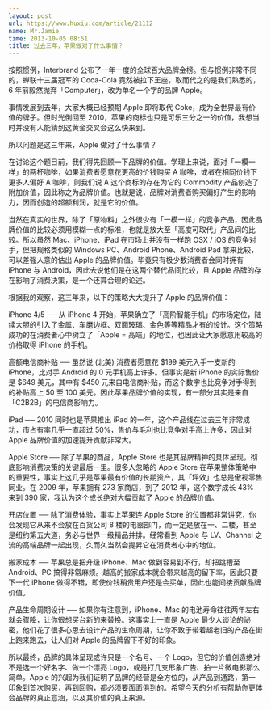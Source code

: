 ```yaml
---
layout: post
url: https://www.huxiu.com/article/21112
name: Mr.Jamie
time: 2013-10-05 08:51
title: 过去三年，苹果做对了什么事情？
---
```

按照惯例，Interbrand 公布了一年一度的全球百大品牌金榜。但与惯例非常不同的，蝉联十三届冠军的 Coca-Cola 竟然被拉下王座，取而代之的是我们熟悉的，6 年前毅然抛弃「Computer」，改为单名一个字的品牌 Apple。

事情发展到去年，大家大概已经预期 Apple 即将取代 Coke，成为全世界最有价值的牌子。但时光倒回至 2010，苹果的商标也只是可乐三分之一的价值，我想当时并没有人能猜到这黄金交叉会这么快来到。

所以问题是这三年来，Apple 做对了什么事情？

在讨论这个题目前，我们得先回顾一下品牌的价值。学理上来说，面对「一模一样」的两杯咖啡，如果消费者愿意花更高的价钱购买 A 咖啡，或者在相同价钱下更多人偏好 A 咖啡，则我们说 A 这个商标的存在为它的 Commodity 产品创造了附加价值，因此称之为品牌价值。也就是说，品牌对消费者购买偏好产生的影响力，因而创造的超额利润，就是它的价值。

当然在真实的世界，除了「原物料」之外很少有「一模一样」的竞争产品，因此品牌价值的比较必须用模糊一点的标准，也就是放大至「高度可取代」产品间的比较。所以虽然 Mac、iPhone、iPad 在市场上并没有一样跑 OSX / iOS 的竞争对手，但把规格类似的 Windows PC、Android Phone、Android Pad 拿来比较，可以差强人意的估出 Apple 的品牌价值。毕竟只有极少数消费者会同时拥有 iPhone 与 Android，因此去说他们是在这两个替代品间比较，且 Apple 品牌的存在影响了消费决策，是一个还算合理的论述。

根据我的观察，这三年来，以下的策略大大提升了 Apple 的品牌价值：

iPhone 4/5 ── 从 iPhone 4 开始，苹果确立了「高阶智能手机」的市场定位，陆续大胆的引入了金属、车磨边框、双面玻璃、金色等等精品才有的设计。这个策略成功的在消费者心中树立了「Apple = 高端」的地位，也因此让大家愿意用较高的价格取得 iPhone 的手机。

高额电信商补贴 ── 虽然说 (北美) 消费者愿意花 $199 美元入手一支新的 iPhone，比对手 Android 的 0 元手机高上许多。但事实是新 iPhone 的实际售价是 $649 美元，其中有 $450 元来自电信商补贴，而这个数字也比竞争对手得到的补贴高上 50 至 100 美元。因此苹果品牌价值的实现，有一部分其实是来自「C2B2B」的电信商影响力。

iPad ── 2010 同时也是苹果推出 iPad 的一年，这个产品线在过去三年非常成功，市占有率几乎一直超过 50%，售价与毛利也比竞争对手高上许多，因此对 Apple 品牌价值的加速提升贡献非常大。

Apple Store ── 除了苹果的商品，Apple Store 也是其品牌精神的具体呈现，彻底影响消费决策的关键最后一里。很多人忽略的 Apple Store 在苹果整体策略中的重要性，事实上这几乎是苹果最有价值的长期资产，其「坪效」也总是傲视零售同业。在 2009 年，苹果拥有 273 家商店，到了 2012 年，这个数字成长 43% 来到 390 家，我认为这个成长绝对大幅贡献了 Apple 的品牌价值。

开店位置 ── 除了消费体验，事实上苹果连 Apple Store 的位置都非常讲究，你会发现它从来不会放在百货公司 8 楼的电器部门，而一定是放在一、二楼，甚至是纽约第五大道，务必与世界一级精品并排。经常看到 Apple 与 LV、Channel 之流的高端品牌一起出现，久而久当然会提昇它在消费者心中的地位。

搬家成本 ── 苹果总是把升级 iPhone、Mac 做到容易到不行，却把跳槽至 Android、PC 搞得非常麻烦。越高的搬家成本就会带来越高的留下率，因此只要下一代 iPhone 做得不错，即使价钱稍贵用户还是会买单，因此也能间接贡献品牌价值。

产品生命周期设计 ── 如果你有注意到，iPhone、Mac 的电池寿命往往两年左右就会骤降，让你很想买台新的来替换。这事实上一直是 Apple 最少人谈论的祕密，他们花了很多心思去设计产品的生命周期，让你不致于带着超老旧的产品在街上跑来跑去，让人们对 Apple 的品牌留下不好的印象。

所以最终，品牌的具体呈现或许只是一个名号、一个 Logo，但它的价值创造绝对不是选一个好名字、做一个漂亮 Logo，或是打几支形象广告、拍一片微电影那么简单。Apple 的兴起为我们证明了品牌的经营是全方位的，从产品到通路，第一印象到首次购买，再到回购，都必须要面面俱到的。希望今天的分析有帮助你更体会品牌的真正意涵，以及其价值的真正来源。

